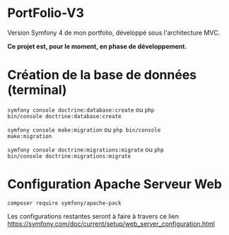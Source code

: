 # PortFolio-V3

Version Symfony 4 de mon portfolio, développé sous l'architecture MVC.

<b>Ce projet est, pour le moment, en phase de développement.</b>

# Création de la base de données (terminal)

<code>symfony console doctrine:database:create</code> ou <code>php bin/console doctrine:database:create</code>

<code>symfony console make:migration</code> ou <code>php bin/console make:migration</code>

<code>symfony console doctrine:migrations:migrate</code> ou <code>php bin/console doctrine:migrations:migrate</code>

# Configuration Apache Serveur Web

<code>composer require symfony/apache-pack</code>

Les configurations restantes seront à faire à travers ce lien https://symfony.com/doc/current/setup/web_server_configuration.html
